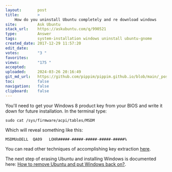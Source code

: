 ```yaml
---
layout:       post
title:        >
    How do you uninstall Ubuntu completely and re download windows
site:         Ask Ubuntu
stack_url:    https://askubuntu.com/q/990521
type:         Answer
tags:         system-installation windows uninstall ubuntu-gnome
created_date: 2017-12-29 11:57:20
edit_date:    
votes:        "3 "
favorites:    
views:        "175 "
accepted:     
uploaded:     2024-03-26 20:16:49
git_md_url:   https://github.com/pippim/pippim.github.io/blob/main/_posts/2017/2017-12-29-How-do-you-uninstall-Ubuntu-completely-and-re-download-windows.md
toc:          false
navigation:   false
clipboard:    false
---
```


You'll need to get your Windows 8 product key from your BIOS and write it down for future installation. In the terminal type:

``` 
sudo cat /sys/firmware/acpi/tables/MSDM
```

Which will reveal something like this:

``` 
MSDMUoDELL  QA09   LOHR#####-#####-#####-#####-#####%
```

You can read other techniques of accomplishing key extraction [here][1].

The next step of erasing Ubuntu and installing Windows is documented here: [How to remove Ubuntu and put Windows back on?][2].


  [1]: https://superuser.com/questions/637971/how-do-i-get-out-my-embedded-windows-8-key-from-a-linux-environment
  [2]: https://askubuntu.com/questions/133533/how-to-remove-ubuntu-and-put-windows-back-on
